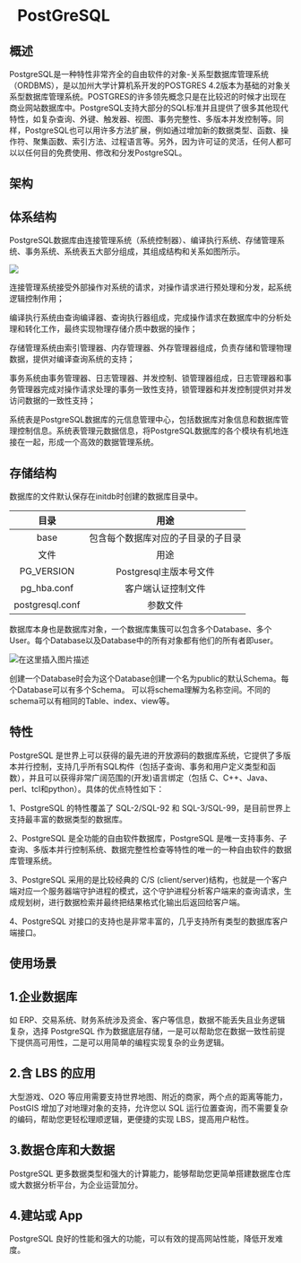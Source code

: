 # ` `**PostGreSQL**
## **概述**
PostgreSQL是一种特性非常齐全的自由软件的对象-关系型数据库管理系统（ORDBMS），是以加州大学计算机系开发的POSTGRES 4.2版本为基础的对象关系型数据库管理系统。POSTGRES的许多领先概念只是在比较迟的时候才出现在商业网站数据库中。PostgreSQL支持大部分的SQL标准并且提供了很多其他现代特性，如复杂查询、外键、触发器、视图、事务完整性、多版本并发控制等。同样，PostgreSQL也可以用许多方法扩展，例如通过增加新的数据类型、函数、操作符、聚集函数、索引方法、过程语言等。另外，因为许可证的灵活，任何人都可以以任何目的免费使用、修改和分发PostgreSQL。
## **架构**
## **体系结构**
PostgreSQL数据库由连接管理系统（系统控制器）、编译执行系统、存储管理系统、事务系统、系统表五大部分组成，其组成结构和关系如图所示。

![](/docs/images/guanxixing/Aspose.Words.a10c56e4-d776-45a2-8e4d-e512eb974108.019.jpeg)

连接管理系统接受外部操作对系统的请求，对操作请求进行预处理和分发，起系统逻辑控制作用；

编译执行系统由查询编译器、查询执行器组成，完成操作请求在数据库中的分析处理和转化工作，最终实现物理存储介质中数据的操作；

存储管理系统由索引管理器、内存管理器、外存管理器组成，负责存储和管理物理数据，提供对编译查询系统的支持；

事务系统由事务管理器、日志管理器、并发控制、锁管理器组成，日志管理器和事务管理器完成对操作请求处理的事务一致性支持，锁管理器和并发控制提供对并发访问数据的一致性支持；

系统表是PostgreSQL数据库的元信息管理中心，包括数据库对象信息和数据库管理控制信息。系统表管理元数据信息，将PostgreSQL数据库的各个模块有机地连接在一起，形成一个高效的数据管理系统。
## **存储结构**
数据库的文件默认保存在initdb时创建的数据库目录中。

|目录|用途|
| :-: | :-: |
|base|包含每个数据库对应的子目录的子目录|
|文件|用途|
|PG\_VERSION|Postgresql主版本号文件|
|pg\_hba.conf|客户端认证控制文件|
|postgresql.conf|参数文件|

数据库本身也是数据库对象，一个数据库集簇可以包含多个Database、多个User。每个Database以及Database中的所有对象都有他们的所有者即user。

![在这里插入图片描述](/docs/images/guanxixing/Aspose.Words.a10c56e4-d776-45a2-8e4d-e512eb974108.020.png)

创建一个Database时会为这个Database创建一个名为public的默认Schema。每个Database可以有多个Schema。 可以将schema理解为名称空间。不同的schema可以有相同的Table、index、view等。
## **特性**
PostgreSQL 是世界上可以获得的最先进的开放源码的数据库系统，它提供了多版本并行控制，支持几乎所有SQL构件（包括子查询、事务和用户定义类型和函数），并且可以获得非常广阔范围的(开发)语言绑定（包括 C、C++、Java、perl、tcl和python）。具体的优点特性如下：

1、PostgreSQL 的特性覆盖了 SQL-2/SQL-92 和 SQL-3/SQL-99，是目前世界上支持最丰富的数据类型的数据库。

2、PostgreSQL 是全功能的自由软件数据库，PostgreSQL 是唯一支持事务、子查询、多版本并行控制系统、数据完整性检查等特性的唯一的一种自由软件的数据库管理系统。

3、PostgreSQL 采用的是比较经典的 C/S (client/server)结构，也就是一个客户端对应一个服务器端守护进程的模式，这个守护进程分析客户端来的查询请求，生成规划树，进行数据检索并最终把结果格式化输出后返回给客户端。

4、PostgreSQL 对接口的支持也是非常丰富的，几乎支持所有类型的数据库客户端接口。
## **使用场景**
## **1.企业数据库**
如 ERP、交易系统、财务系统涉及资金、客户等信息，数据不能丢失且业务逻辑复杂，选择 PostgreSQL 作为数据底层存储，一是可以帮助您在数据一致性前提下提供高可用性，二是可以用简单的编程实现复杂的业务逻辑。
## **2.含 LBS 的应用**
大型游戏、O2O 等应用需要支持世界地图、附近的商家，两个点的距离等能力，PostGIS 增加了对地理对象的支持，允许您以 SQL 运行位置查询，而不需要复杂的编码，帮助您更轻松理顺逻辑，更便捷的实现 LBS，提高用户粘性。
## **3.数据仓库和大数据**
PostgreSQL 更多数据类型和强大的计算能力，能够帮助您更简单搭建数据库仓库或大数据分析平台，为企业运营加分。
## **4.建站或 App**
PostgreSQL 良好的性能和强大的功能，可以有效的提高网站性能，降低开发难度。